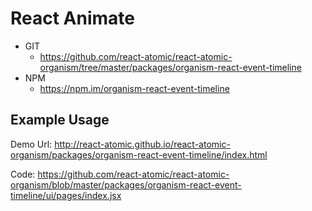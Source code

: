 React Animate 
===============
   * GIT
      * https://github.com/react-atomic/react-atomic-organism/tree/master/packages/organism-react-event-timeline
   * NPM
      * https://npm.im/organism-react-event-timeline

## Example Usage
Demo Url:
http://react-atomic.github.io/react-atomic-organism/packages/organism-react-event-timeline/index.html

Code:
https://github.com/react-atomic/react-atomic-organism/blob/master/packages/organism-react-event-timeline/ui/pages/index.jsx




